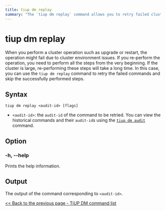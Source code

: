 ```yaml
---
title: tiup dm replay
summary: "The `tiup dm replay` command allows you to retry failed cluster operations and skip successfully performed steps. Use the `audit-id` of the command to be retried, which can be found using the `tiup dm audit` command. This helps save time when re-performing operations in a large cluster."
---
```


# tiup dm replay

When you perform a cluster operation such as upgrade or restart, the operation might fail due to cluster environment issues. If you re-perform the operation, you need to perform all the steps from the very beginning. If the cluster is large, re-performing these steps will take a long time. In this case, you can use the `tiup dm replay` command to retry the failed commands and skip the successfully performed steps.

## Syntax

```shell
tiup dm replay <audit-id> [flags]
```

- `<audit-id>`: the `audit-id` of the command to be retried. You can view the historical commands and their `audit-id`s using the [`tiup dm audit`](/tiup/tiup-component-dm-audit.md) command.

## Option

### -h, --help

Prints the help information.

## Output

The output of the command corresponding to `<audit-id>`.

[<< Back to the previous page - TiUP DM command list](/tiup/tiup-component-dm.md#command-list)
